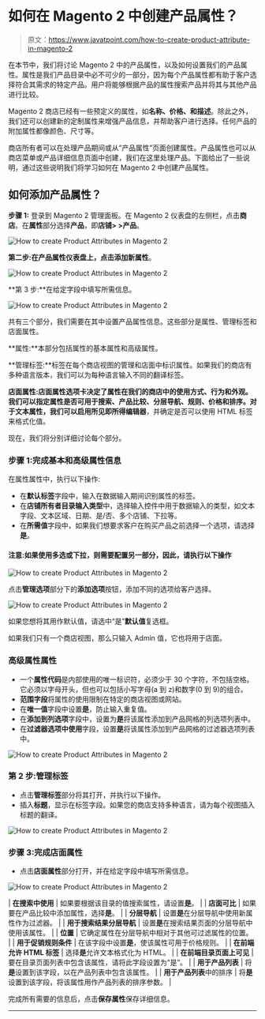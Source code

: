 # 如何在 Magento 2 中创建产品属性？

> 原文：<https://www.javatpoint.com/how-to-create-product-attribute-in-magento-2>

在本节中，我们将讨论 Magento 2 中的产品属性，以及如何设置我们的产品属性。属性是我们产品目录中必不可少的一部分，因为每个产品属性都有助于客户选择符合其需求的特定产品。用户将能够根据产品的属性搜索产品并将其与其他产品进行比较。

Magento 2 商店已经有一些预定义的属性，如**名称、价格、**和**描述**。除此之外，我们还可以创建新的定制属性来增强产品信息，并帮助客户进行选择。任何产品的附加属性都像颜色、尺寸等。

商店所有者可以在处理产品期间或从“产品属性”页面创建属性。产品属性也可以从商店菜单或产品详细信息页面中创建，我们在这里处理产品。下面给出了一些说明，通过这些说明我们将学习如何在 Magento 2 中创建产品属性。

## 如何添加产品属性？

**步骤 1:** 登录到 Magento 2 管理面板。在 Magento 2 仪表盘的左侧栏，点击**商店**。在**属性**部分选择**产品**，即**店铺> >产品**。

![How to create Product Attributes in Magento 2](img/a4bcc5ad7b9f2999a5f613e9107d2749.png)

**第二步:**在产品属性仪表盘上，点击**添加新属性**。

![How to create Product Attributes in Magento 2](img/6361148e9e93bc4ebcf6aa5497599411.png)

**第 3 步:**在给定字段中填写所需信息。

![How to create Product Attributes in Magento 2](img/244c6b864be983b73d8686e63225ad0f.png)

共有三个部分，我们需要在其中设置产品属性信息。这些部分是属性、管理标签和店面属性。

**属性:**本部分包括属性的基本属性和高级属性。

**管理标签:**标签在每个商店视图的管理和店面中标识属性。如果我们的商店有多种语言版本，我们可以为每种语言输入不同的翻译标签。

**店面属性:**店面属性选项卡决定了属性在我们的商店中的使用方式、行为和外观。我们可以指定属性是否可用于搜索、产品比较、分层导航、规则、价格和排序。对于文本属性，我们可以启用**所见即所得编辑器**，并确定是否可以使用 HTML 标签来格式化值。

现在，我们将分别详细讨论每个部分。

### 步骤 1:完成基本和高级属性信息

在属性属性中，执行以下操作:

*   在**默认标签**字段中，输入在数据输入期间识别属性的标签。
*   在**店铺所有者目录输入类型**中，选择输入控件中用于数据输入的类型，如文本字段、文本区域、日期、是/否、多个店铺、下拉等。
*   在**所需值**字段中，如果我们想要求客户在购买产品之前选择一个选项，请选择**是**。

#### 注意:如果使用多选或下拉，则需要配置另一部分，因此，请执行以下操作

![How to create Product Attributes in Magento 2](img/c6422348ae0c9af014cfd8a51d4ea31c.png)

点击**管理选项**部分下的**添加选项**按钮，添加不同的选项给客户选择。

![How to create Product Attributes in Magento 2](img/90ab1e66f004b1622630d33b3000fd41.png)

如果您想将其用作默认值，请选中“是”**默认值**复选框。

如果我们只有一个商店视图，那么只输入 Admin 值，它也将用于店面。

### 高级属性属性

*   一个**属性代码**是内部使用的唯一标识符，必须少于 30 个字符，不包括空格。它必须以字母开头，但也可以包括小写字母(a 到 z)和数字(0 到 9)的组合。
*   **范围字段**将属性的使用限制在特定的商店视图或网站。
*   在**唯一值**字段中设置**是**，防止输入重复值。
*   在**添加到列选项**字段中，设置为**是**将该属性添加到产品网格的列选项列表中。
*   在**过滤器选项中使用**字段，设置**是**将该属性添加到产品网格的过滤器选项列表中。

![How to create Product Attributes in Magento 2](img/8a6190b3d3a1db63273d38bebc9f394f.png)

### 第 2 步:管理标签

*   点击**管理标签**部分将其打开，并执行以下操作。
*   插入**标题**，显示在标签字段。如果您的商店支持多种语言，请为每个视图插入标题的翻译。

![How to create Product Attributes in Magento 2](img/b35a9cc4db3fa5cca3bdbcdf6563cf8f.png)

### 步骤 3:完成店面属性

*   点击**店面属性**部分打开，并在给定字段中填写所需信息。

![How to create Product Attributes in Magento 2](img/9eeea75e34c2c53940968530b55d3b28.png)

| **在搜索中使用** | 如果要根据该目录的值搜索属性，请设置**是**。 |
| **店面可比** | 如果要在产品比较中添加属性，选择**是**。 |
| **分层导航** | 设置**是**在分层导航中使用新属性作为过滤器。 |
| **用于搜索结果分层导航** | 设置**是**在搜索结果页面的分层导航中使用该属性。 |
| **位置** | 它确定属性在分层导航中相对于其他可过滤属性的位置。 |
| **用于促销规则条件** | 在该字段中设置**是**，使该属性可用于价格规则。 |
| **在前端允许 HTML 标签** | 选择**是**允许文本格式化为 HTML。 |
| **在前端目录页面上可见** | 要在目录页面列表中包含该属性，请将此字段设置为“是”。 |
| **用于产品列表** | 将**是**设置到该字段，以在产品列表中包含该属性。 |
| **用于产品列表**中的排序 | 将**是**设置到该字段，将该属性用作产品列表的排序参数。 |

完成所有需要的信息后，点击**保存属性**保存详细信息。

* * *